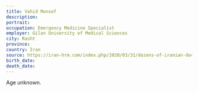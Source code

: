 ```yaml
---
title: Vahid Monsef
description: 
portrait: 
occupation: Emergency Medicine Specialist
employer: Gilan University of Medical Sciences
city: Rasht
province: 
country: Iran
source: https://iran-hrm.com/index.php/2020/03/31/dozens-of-iranian-doctors-died-during-irans-coronavirus-crisis/
birth_date: 
death_date: 
---
```


Age unknown.